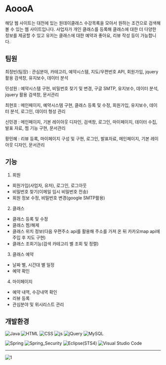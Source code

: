 # AoooA
해당 웹 사이트는 대전에 있는 원데이클래스 수강목록을 모아서 원하는 조건으로 검색해 볼 수 있는 웹 사이트입니다. 사업자가 개인 클래스를 등록해 클래스에 대한 더 다양한 정보를 제공할 수 있고 유저는 클래스에 대한 예약과 좋아요, 리뷰 작성 등이 가능합니다. 

## 팀원
최정빈(팀장)	: 관심분야, 카테고리, 예약시스템, 지도/우편번호 API, 회원가입, jquery 활용 검색창, 유지보수, 데이터 분석

민성원	: 예약시스템 구현, 비밀번호 찾기 및 변경, 구글 SMTP, 유지보수, 데이터 분석, jquery 활용 검색창, 문서관리

최현호	: 메인페이지, 예약시스템 구현, 클래스 등록 및 수정, 회원가입, 유지보수, 데이터 분석, 로그인, 데이터 형성 관리 

신민경	: 메인페이지, 기본 레이아웃 디자인, 검색창, 로그인, 마이페이지, 데이터 수집, 발표 자료, 찜 기능 구현, 문서관리

황민혜	: 리뷰 등록, 마이페이지 구성 및 구현, 로그인, 발표자료, 메인페이지, 기본 레이아웃 디자인, 문서관리

## 기능
1. 회원
- 회원가입(사업자, 유저), 로그인, 로그아웃
- 비밀번호 찾기(이메일 임시 비밀번호 전송)
- 회원 정보 수정, 비밀번호 변경(google SMTP활용)
2. 클래스
- 클래스 등록 및 수정
- 클래스 찜/해제
- 클래스 위치 정보(다음 우편주소 api를 활용해 주소를 가져 온 뒤 카카오map api에 주입 후 지도 구현)
- 클래스 조회기능(검색 카테고리 별 조회 및 정렬) 
3. 클래스 예약
- 날짜 별, 시간대 별 일정
- 예약 확인
4. 마이페이지
- 예약 내역, 수강내역 확인
- 리뷰 등록
- 관심분야 및 위시리스트 관리

## 개발환경
![Java](https://img.shields.io/badge/Java-ED8B00?style=for-the-badge&logo=openjdk&logoColor=white)
![HTML](https://img.shields.io/badge/HTML-239120?style=for-the-badge&logo=html5&logoColor=white)
![CSS](https://img.shields.io/badge/CSS-239120?&style=for-the-badge&logo=css3&logoColor=white)
![js](https://img.shields.io/badge/JavaScript-F7DF1E?style=for-the-badge&logo=JavaScript&logoColor=white)
![jQuery](https://img.shields.io/badge/jQuery-0769AD?style=for-the-badge&logo=jquery&logoColor=white)
![MySQL](https://img.shields.io/badge/MySQL-005C84?style=for-the-badge&logo=mysql&logoColor=white)

![Spring](https://img.shields.io/badge/Spring-6DB33F?style=for-the-badge&logo=spring&logoColor=white)
![Spring_Security](https://img.shields.io/badge/Spring_Security-6DB33F?style=for-the-badge&logo=Spring-Security&logoColor=white)
![Eclipse(STS4)](https://img.shields.io/badge/Eclipse-2C2255?style=for-the-badge&logo=eclipse&logoColor=white)
![Visual Studio Code](https://img.shields.io/badge/Visual_Studio_Code-0078D4?style=for-the-badge&logo=visual%20studio%20code&logoColor=white)

----
  
![1](https://github.com/Choijb01/AoooA/assets/144335734/739acb8f-751e-4361-aef1-7800d74a65b8)
